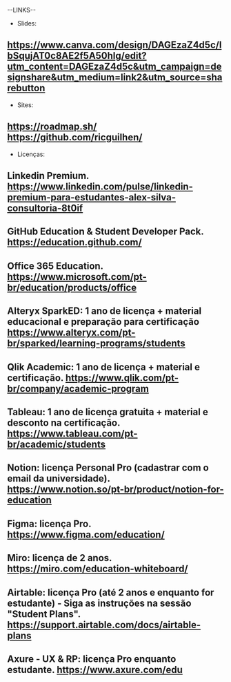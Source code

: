 --LINKS--



- Slides:

https://www.canva.com/design/DAGEzaZ4d5c/lbSqujAT0c8AE2f5A50hlg/edit?utm_content=DAGEzaZ4d5c&utm_campaign=designshare&utm_medium=link2&utm_source=sharebutton
------------------------------------------

- Sites:

https://roadmap.sh/
https://github.com/ricguilhen/
------------------------------------------

- Licenças:

Linkedin Premium.
https://www.linkedin.com/pulse/linkedin-premium-para-estudantes-alex-silva-consultoria-8t0if
------------------------------------------

GitHub Education & Student Developer Pack.
https://education.github.com/
------------------------------------------

Office 365 Education.
https://www.microsoft.com/pt-br/education/products/office
------------------------------------------

Alteryx SparkED: 1 ano de licença + material educacional e preparação para certificação
https://www.alteryx.com/pt-br/sparked/learning-programs/students
------------------------------------------

Qlik Academic: 1 ano de licença + material e certificação.
https://www.qlik.com/pt-br/company/academic-program
------------------------------------------

Tableau: 1 ano de licença gratuita + material e desconto na certificação.
https://www.tableau.com/pt-br/academic/students
------------------------------------------

Notion: licença Personal Pro (cadastrar com o email da universidade).
https://www.notion.so/pt-br/product/notion-for-education
------------------------------------------

Figma: licença Pro.
https://www.figma.com/education/
------------------------------------------

Miro: licença de 2 anos.
https://miro.com/education-whiteboard/
------------------------------------------

Airtable: licença Pro (até 2 anos e enquanto for estudante) - Siga as instruções na sessão "Student Plans".
https://support.airtable.com/docs/airtable-plans
------------------------------------------

Axure - UX & RP: licença Pro enquanto estudante.
https://www.axure.com/edu
------------------------------------------
